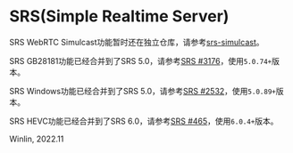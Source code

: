 # SRS(Simple Realtime Server)

SRS WebRTC Simulcast功能暂时还在独立仓库，请参考[srs-simulcast](https://github.com/ossrs/srs-simulcast)。

SRS GB28181功能已经合并到了SRS 5.0，请参考[SRS #3176](https://github.com/ossrs/srs/issues/3176)，使用`5.0.74+`版本。

SRS Windows功能已经合并到了SRS 5.0，请参考[SRS #2532](https://github.com/ossrs/srs/issues/2532)，使用`5.0.89+`版本。

SRS HEVC功能已经合并到了SRS 6.0，请参考[SRS #465](https://github.com/ossrs/srs/issues/465)，使用`6.0.4+`版本。

Winlin, 2022.11

